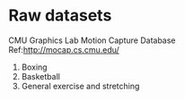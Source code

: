 # Raw datasets


CMU Graphics Lab Motion Capture Database<br />
Ref:http://mocap.cs.cmu.edu/<br />
1. Boxing<br />
2. Basketball<br />
3. General exercise and stretching<br />
